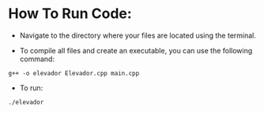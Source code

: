 # How To Run Code:

- Navigate to the directory where your files are located using the terminal.

- To compile all files and create an executable, you can use the following command:

`g++ -o elevador Elevador.cpp main.cpp`

- To run:

`./elevador`
